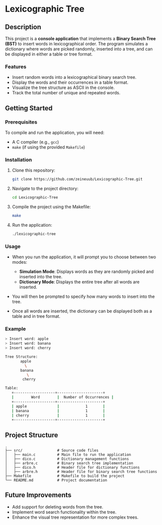 
# Lexicographic Tree

## Description
This project is a **console application** that implements a **Binary Search Tree (BST)** to insert words in lexicographical order. The program simulates a dictionary where words are picked randomly, inserted into a tree, and can be displayed in either a table or tree format.

### Features
- Insert random words into a lexicographical binary search tree.
- Display the words and their occurrences in a table format.
- Visualize the tree structure as ASCII in the console.
- Track the total number of unique and repeated words.

## Getting Started

### Prerequisites
To compile and run the application, you will need:
- A C compiler (e.g., `gcc`)
- `make` (if using the provided `Makefile`)

### Installation

1. Clone this repository:
   ```bash
   git clone https://github.com/zeineuub/Lexicographic-Tree.git
   ```

2. Navigate to the project directory:
   ```bash
   cd Lexicographic-Tree
   ```

3. Compile the project using the Makefile:
   ```bash
   make
   ```

4. Run the application:
   ```bash
   ./lexicographic-tree
   ```

### Usage

- When you run the application, it will prompt you to choose between two modes:
  - **Simulation Mode**: Displays words as they are randomly picked and inserted into the tree.
  - **Dictionary Mode**: Displays the entire tree after all words are inserted.
  
- You will then be prompted to specify how many words to insert into the tree.
  
- Once all words are inserted, the dictionary can be displayed both as a table and in tree format.

### Example

```bash
> Insert word: apple
> Insert word: banana
> Insert word: cherry

Tree Structure:
       apple
         \
       banana
          \
        cherry

Table:
   ¤-------------------¤---------------------¤
   |        Word        |  Number of Occurrences |
   ¤-------------------¤---------------------¤
   | apple              |            1       |
   | banana             |            1       |
   | cherry             |            1       |
   ¤-------------------¤---------------------¤
```

## Project Structure

```
.
├── src/                # Source code files
│   ├── main.c          # Main file to run the application
│   ├── dico.c          # Dictionary management functions
│   ├── arbre.c         # Binary search tree implementation
│   ├── dico.h          # Header file for dictionary functions
│   ├── arbre.h         # Header file for binary search tree functions
├── Makefile            # Makefile to build the project
└── README.md           # Project documentation
```

## Future Improvements
- Add support for deleting words from the tree.
- Implement word search functionality within the tree.
- Enhance the visual tree representation for more complex trees.

